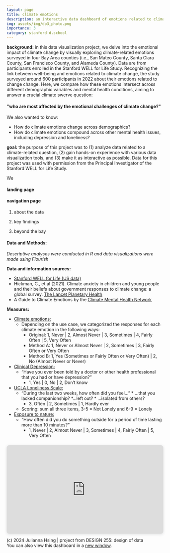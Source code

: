 ```yaml
---
layout: page
title: climate emotions
description: an interactive data dashboard of emotions related to climate change | softwares used: R, Flourish, and Canva
img: assets/img/dp3_photo.png
importance: 3
category: stanford d.school
---
```


**background:** in this data visualization project, we delve into the emotional impact of climate change by visually exploring climate-related emotions surveyed in four Bay Area counties (i.e., San Mateo County, Santa Clara County, San Francisco County, and Alameda County). Data are from participants enrolled in the Stanford WELL for Life Study. Recognizing the link between well-being and emotions related to climate change, the study surveyed around 600 participants in 2022 about their emotions related to change change. Here, we compare how these emotions intersect across different demographic variables and mental health conditions, aiming to answer a crucial climate swerve question:  
#### "who are most affected by the emotional challenges of climate change?"

We also wanted to know:
* How do climate emotions change across demographics?
* How do climate emotions compound across other mental health issues, including depression and loneliness?

**goal:** the purpose of this project was to (1) analyze data related to a climate-related question, (2) gain hands-on experience with various data visualization tools, and (3) make it as interactive as possible. Data for this project was used with permission from the Principal Investigator of the Stanford WELL for Life Study. 

We 

#### **landing page**



#### **navigation page**
1. about the data


2. key findings


3. beyond the bay







#### **Data and Methods:**

*Descriptive analyses were conducted in R and data visualizations were made using Flourish*

**Data and information sources:**
* [Stanford WELL for Life (US data)](https://med.stanford.edu/wellforlife.html)
* Hickman, C., et al (2021). Climate anxiety in children and young people and their beliefs about government responses to climate change: a global survey. [The Lancet Planetary Health](https://www.thelancet.com/journals/lanplh/article/PIIS2542-5196(21)00278-3/fulltext#seccestitle80)
* A Guide to Climate Emotions by the [Climate Mental Health Network](https://www.climatementalhealth.net/wheel)

**Measures:**
* <u>Climate emotions:</u>
    * Depending on the use case, we categorized the responses for each climate emotion in the following ways: 
        * Original: 1, Never | 2, Almost Never | 3, Sometimes | 4, Fairly Often | 5, Very Often
        * Method A: 1, Never or Almost Never | 2, Sometimes | 3, Fairly Often or Very Often
        * Method B: 1, Yes (Sometimes or Fairly Often or Very Often) | 2, No (Almost Never or Never)
* <u>Clinical Depression:</u>
    * “Have you ever been told by a doctor or other health professional that you had or have depression?”
        * 1, Yes | 0, No | 2, Don’t know
* <u>UCLA Loneliness Scale:</u>
    * “During the last two weeks, how often did you feel…”
            * ...that you lacked companionship?
            *...left out?
            * ...isolated from others?
        * 3, Often | 2, Sometimes | 1, Hardly ever
    * Scoring: sum all three items, 3-5 = Not Lonely and 6-9 = Lonely
* <u>Exposure to nature:</u>
    * “How often did you do something outside for a period of time lasting more than 10 minutes?”
        * 1, Never | 2, Almost Never | 3, Sometimes | 4, Fairly Often | 5, Very Often

<div style="position: relative; width: 100%; height: 0; padding-top: 56.2500%;
 padding-bottom: 0; box-shadow: 0 2px 8px 0 rgba(63,69,81,0.16); margin-top: 1.6em; margin-bottom: 0.9em; overflow: hidden;
 border-radius: 8px; will-change: transform;">
  <iframe loading="lazy" style="position: absolute; width: 100%; height: 100%; top: 0; left: 0; border: none; padding: 0;margin: 0;"
    src="https://www.canva.com/design/DAGGXjPLkJo/BEVKalEE8R8GS7VCBA0LFA/view?embed" allowfullscreen="allowfullscreen" allow="fullscreen">
  </iframe>
</div>
<div class="caption">
    (c) 2024 Julianna Hsing | project from DESIGN 255: design of data
</div>
You can also view this dashboard in a <a href="https:&#x2F;&#x2F;www.canva.com&#x2F;design&#x2F;DAGGXjPLkJo&#x2F;BEVKalEE8R8GS7VCBA0LFA&#x2F;view?utm_content=DAGGXjPLkJo&amp;utm_campaign=designshare&amp;utm_medium=embeds&amp;utm_source=link" target="_blank" rel="noopener">new window</a>.